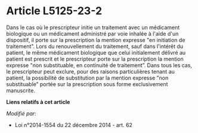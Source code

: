 # Article L5125-23-2

Dans le cas où le prescripteur initie un traitement avec un médicament biologique ou un médicament administré par voie
inhalée à l'aide d'un dispositif, il porte sur la prescription la mention expresse "en initiation de traitement”. Lors du
renouvellement du traitement, sauf dans l'intérêt du patient, le même médicament biologique que celui initialement délivré au
patient est prescrit et le prescripteur porte sur la prescription la mention expresse "non substituable, en continuité de
traitement”. Dans tous les cas, le prescripteur peut exclure, pour des raisons particulières tenant au patient, la
possibilité de substitution par la mention expresse "non substituable” portée sur la prescription sous forme exclusivement
manuscrite.

**Liens relatifs à cet article**

_Modifié par_:

  - Loi n°2014-1554 du 22 décembre 2014 - art. 62
